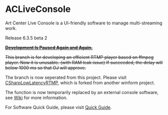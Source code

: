 # ACLiveConsole
Art Center Live Console is a UI-friendly software to manage multi-streaming work.

Release 6.3.5 beta 2

<s>[**Development Is Paused Again and Again.**](https://github.com/SJTU-Art-Center/ACLiveConsole/wiki/%E8%87%B4%E5%BC%80%E5%8F%91%E8%80%85#130-%E6%9A%82%E5%81%9C%E5%BC%80%E5%8F%91)</s>

<s>This branch is for developing an efficient RTMP player based on ffmpeg player. Now it is unusable. (with RAM leak issue)
If succeeded, the delay will below 1000 ms so that OJ will approve.</s>

The branch is now seperated from this project. Please visit [CSharpLowLatencyRTMP](https://github.com/LogCreative/CSharpLowLatencyRTMP), which is forked from another winform project.

The function is now temporarily replaced by an external console software, see [Wiki](https://github.com/LogCreative/ACLiveConsole/wiki/08-%E5%B1%80%E5%9F%9F%E7%BD%91#0820-%E5%A4%96%E7%BD%AE%E4%BD%8E%E5%BB%B6%E8%BF%9F%E6%98%BE%E7%A4%BA%E5%99%A8) for more information.

For Software Quick Guide, please visit [Quick Guide](https://github.com/LogCreative/ACLiveConsole/wiki).
